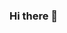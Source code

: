 ### Hi there 👋

<!--
**zacharydiringer/zacharydiringer** is a ✨ _special_ ✨ repository because its `README.md` (this file) appears on your GitHub profile.

Here are some ideas to get you started:

- 🔭 I’m currently working on GitHub
- 🌱 I’m currently learning how to make commits
- 👯 I’m looking to collaborate on data science problems
- 🤔 I’m looking for help with GitHub
- 💬 Ask me about airplanes
- 📫 How to reach me: diringer.z@northeastern.edu
- 😄 Pronouns: He/him
- ⚡ Fun fact: I like the NY Giants and Jets. I also play the clarinet
-->
